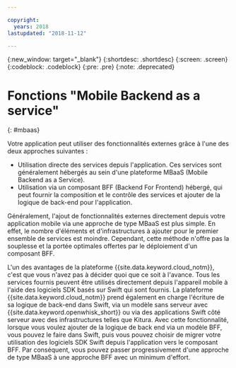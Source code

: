 ```yaml
---

copyright:
  years: 2018
lastupdated: "2018-11-12"

---
```

{:new_window: target="_blank"}
{:shortdesc: .shortdesc}
{:screen: .screen}
{:codeblock: .codeblock}
{:pre: .pre}
{:note: .deprecated}

# Fonctions "Mobile Backend as a service"
{: #mbaas}

Votre application peut utiliser des fonctionnalités externes grâce à l'une des deux approches suivantes :
* Utilisation directe des services depuis l'application. Ces services sont généralement hébergés au sein d'une plateforme MBaaS (Mobile Backend as a Service).
* Utilisation via un composant BFF (Backend For Frontend) hébergé, qui peut fournir la composition et le contrôle des services et ajouter de la logique de back-end pour l'application.

Généralement, l'ajout de fonctionnalités externes directement depuis votre application mobile via une approche de type MBaaS est plus simple. En effet, le nombre d'éléments et d'infrastructures à ajouter pour le premier ensemble de services est moindre. Cependant, cette méthode n'offre pas la souplesse et la portée optimales offertes par le déploiement d'un composant BFF.

L'un des avantages de la plateforme {{site.data.keyword.cloud_notm}}, c'est que vous n'avez pas à décider quoi que ce soit à l'avance. Tous les services fournis peuvent être utilisés directement depuis l'appareil mobile à l'aide des logiciels SDK basés sur Swift qui sont fournis. La plateforme {{site.data.keyword.cloud_notm}} prend également en charge l'écriture de sa logique de back-end dans Swift, via un modèle sans serveur avec {{site.data.keyword.openwhisk_short}} ou via des applications Swift côté serveur avec des infrastructures telles que Kitura. Avec cette fonctionnalité, lorsque vous voulez ajouter de la logique de back end via un modèle BFF, vous pouvez le faire dans Swift, puis vous pouvez choisir de migrer votre utilisation des logiciels SDK Swift depuis l'application vers le composant BFF. Par conséquent, vous pouvez passer progressivement d'une approche de type MBaaS à une approche BFF avec un minimum d'effort.

